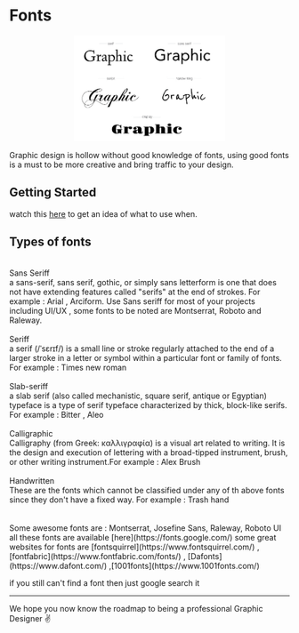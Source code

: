 # Fonts

<p align="center"><img  height="190" src="image/fonts.png"></p>

Graphic design is hollow without good knowledge of fonts, using good fonts is a must to be more creative and bring traffic to your design.

## Getting Started
watch this [here](https://www.youtube.com/watch?v=obZX8oIjia4) to get an idea of what to use when.

## Types of fonts
<br>
Sans Seriff
<br>
a sans-serif, sans serif, gothic, or simply sans letterform is one that does not have extending features called "serifs" at the end of strokes. For example : Arial , Arciform.
Use Sans seriff for most of your projects including UI/UX , some fonts to be noted are Montserrat, Roboto and Raleway.
<br><br>
Seriff
<br>
a serif (/ˈsɛrɪf/) is a small line or stroke regularly attached to the end of a larger stroke in a letter or symbol within a particular font or family of fonts. For example : Times new roman
<br><br>
Slab-seriff
<br>
a slab serif (also called mechanistic, square serif, antique or Egyptian) typeface is a type of serif typeface characterized by thick, block-like serifs.  For example : Bitter , Aleo
<br><br>
Calligraphic
<br>
Calligraphy (from Greek: καλλιγραφία) is a visual art related to writing. It is the design and execution of lettering with a broad-tipped instrument, brush, or other writing instrument.For example : Alex Brush
<br><br>
Handwritten
<br>
These are the fonts which cannot be classified under any of th above fonts since they don't have a fixed way. For example : Trash hand
<br>
<br><br>
Some awesome fonts are : Montserrat, Josefine Sans, Raleway, Roboto UI
all these fonts are available [here](https://fonts.google.com/)
some great websites for fonts are [fontsquirrel](https://www.fontsquirrel.com/) ,[fontfabric](https://www.fontfabric.com/fonts/) , [Dafonts](https://www.dafont.com/) ,[1001fonts](https://www.1001fonts.com/)

if you still can't find a font then just google search it


<hr>

We hope you now know the roadmap to being a professional Graphic Designer :v: